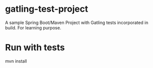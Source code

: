 # gatling-test-project
A sample Spring Boot/Maven Project with Gatling tests incorporated in build. For learning purpose.

# Run with tests

mvn install

